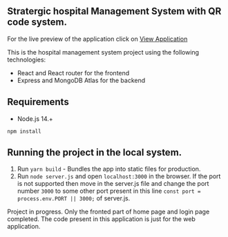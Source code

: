 ## Stratergic hospital Management System with QR code system.
For the live preview of the application click on [View Application](https://strategic-hospital-system.herokuapp.com/)

This is the hospital management system project using the following technologies:

* React and React router for the frontend
* Express and MongoDB Atlas for the backend

## Requirements
* Node.js 14.+
```shell 
npm install
```

## Running the project in the local system.
1. Run `yarn build` - Bundles the app into static files for production.
2. Run `node server.js` and open `localhost:3000` in the browser. If the port is not supported then move in the server.js file and change the port number `3000` to some other port present in this line `const port = process.env.PORT || 3000;` of server.js.

Project in progress. Only the fronted part of home page and login page completed.
The code present in this application is just for the web application. 
